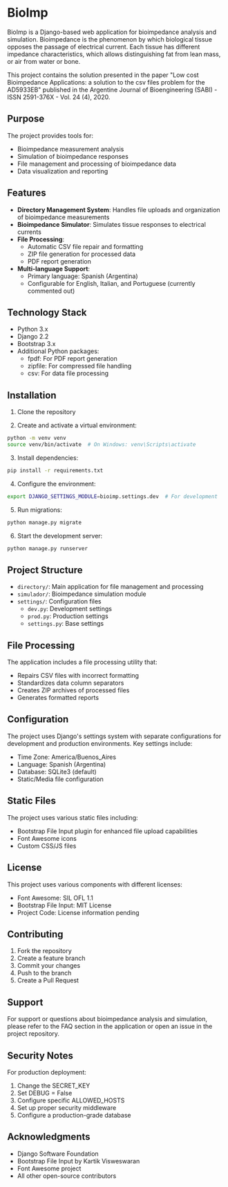 # BioImp

BioImp is a Django-based web application for bioimpedance analysis and simulation. Bioimpedance is the phenomenon by which biological tissue opposes the passage of electrical current. Each tissue has different impedance characteristics, which allows distinguishing fat from lean mass, or air from water or bone.

This project contains the solution presented in the paper "Low cost Bioimpedance Applications: a solution to the csv files problem for the AD5933EB" published in the Argentine Journal of Bioengineering (SABI) - ISSN 2591-376X - Vol. 24 (4), 2020.

## Purpose

The project provides tools for:
- Bioimpedance measurement analysis
- Simulation of bioimpedance responses
- File management and processing of bioimpedance data
- Data visualization and reporting


## Features

- **Directory Management System**: Handles file uploads and organization of bioimpedance measurements
- **Bioimpedance Simulator**: Simulates tissue responses to electrical currents
- **File Processing**: 
  - Automatic CSV file repair and formatting
  - ZIP file generation for processed data
  - PDF report generation
- **Multi-language Support**: 
  - Primary language: Spanish (Argentina)
  - Configurable for English, Italian, and Portuguese (currently commented out)

## Technology Stack

- Python 3.x
- Django 2.2
- Bootstrap 3.x
- Additional Python packages:
  - fpdf: For PDF report generation
  - zipfile: For compressed file handling
  - csv: For data file processing

## Installation

1. Clone the repository

2. Create and activate a virtual environment:
```bash
python -m venv venv
source venv/bin/activate  # On Windows: venv\Scripts\activate
```

3. Install dependencies:
```bash
pip install -r requirements.txt
```

4. Configure the environment:
```bash
export DJANGO_SETTINGS_MODULE=bioimp.settings.dev  # For development
```

5. Run migrations:
```bash
python manage.py migrate
```

6. Start the development server:
```bash
python manage.py runserver
```

## Project Structure

- `directory/`: Main application for file management and processing
- `simulador/`: Bioimpedance simulation module
- `settings/`: Configuration files
  - `dev.py`: Development settings
  - `prod.py`: Production settings
  - `settings.py`: Base settings

## File Processing

The application includes a file processing utility that:
- Repairs CSV files with incorrect formatting
- Standardizes data column separators
- Creates ZIP archives of processed files
- Generates formatted reports

## Configuration

The project uses Django's settings system with separate configurations for development and production environments. Key settings include:

- Time Zone: America/Buenos_Aires
- Language: Spanish (Argentina)
- Database: SQLite3 (default)
- Static/Media file configuration

## Static Files

The project uses various static files including:
- Bootstrap File Input plugin for enhanced file upload capabilities
- Font Awesome icons
- Custom CSS/JS files

## License

This project uses various components with different licenses:
- Font Awesome: SIL OFL 1.1
- Bootstrap File Input: MIT License
- Project Code: License information pending

## Contributing

1. Fork the repository
2. Create a feature branch
3. Commit your changes
4. Push to the branch
5. Create a Pull Request

## Support

For support or questions about bioimpedance analysis and simulation, please refer to the FAQ section in the application or open an issue in the project repository.

## Security Notes

For production deployment:
1. Change the SECRET_KEY
2. Set DEBUG = False
3. Configure specific ALLOWED_HOSTS
4. Set up proper security middleware
5. Configure a production-grade database

## Acknowledgments

- Django Software Foundation
- Bootstrap File Input by Kartik Visweswaran
- Font Awesome project
- All other open-source contributors
